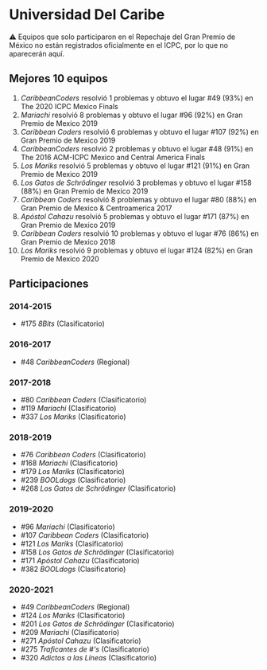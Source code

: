 # Universidad Del Caribe

:warning: Equipos que solo participaron en el Repechaje del Gran Premio de México no están registrados oficialmente en el ICPC, por lo que no aparecerán aquí.

## Mejores 10 equipos

1. _CaribbeanCoders_ resolvió 1 problemas y obtuvo el lugar #49 (93%) en The 2020 ICPC Mexico Finals
1. _Mariachi_ resolvió 8 problemas y obtuvo el lugar #96 (92%) en Gran Premio de Mexico 2019
1. _Caribbean Coders_ resolvió 6 problemas y obtuvo el lugar #107 (92%) en Gran Premio de Mexico 2019
1. _CaribbeanCoders_ resolvió 2 problemas y obtuvo el lugar #48 (91%) en The 2016 ACM-ICPC Mexico and Central America Finals
1. _Los Mariks_ resolvió 5 problemas y obtuvo el lugar #121 (91%) en Gran Premio de Mexico 2019
1. _Los Gatos de Schrödinger_ resolvió 3 problemas y obtuvo el lugar #158 (88%) en Gran Premio de Mexico 2019
1. _Caribbean Coders_ resolvió 8 problemas y obtuvo el lugar #80 (88%) en Gran Premio de Mexico & Centroamerica 2017
1. _Apóstol Cahazu_ resolvió 5 problemas y obtuvo el lugar #171 (87%) en Gran Premio de Mexico 2019
1. _Caribbean Coders_ resolvió 10 problemas y obtuvo el lugar #76 (86%) en Gran Premio de Mexico 2018
1. _Los Mariks_ resolvió 9 problemas y obtuvo el lugar #124 (82%) en Gran Premio de Mexico 2020

## Participaciones

### 2014-2015

- #175 _8Bits_ (Clasificatorio)

### 2016-2017

- #48 _CaribbeanCoders_ (Regional)

### 2017-2018

- #80 _Caribbean Coders_ (Clasificatorio)
- #119 _Mariachi_ (Clasificatorio)
- #337 _Los Mariks_ (Clasificatorio)

### 2018-2019

- #76 _Caribbean Coders_ (Clasificatorio)
- #168 _Mariachi_ (Clasificatorio)
- #179 _Los Mariks_ (Clasificatorio)
- #239 _BOOLdogs_ (Clasificatorio)
- #268 _Los Gatos de Schrödinger_ (Clasificatorio)

### 2019-2020

- #96 _Mariachi_ (Clasificatorio)
- #107 _Caribbean Coders_ (Clasificatorio)
- #121 _Los Mariks_ (Clasificatorio)
- #158 _Los Gatos de Schrödinger_ (Clasificatorio)
- #171 _Apóstol Cahazu_ (Clasificatorio)
- #382 _BOOLdogs_ (Clasificatorio)

### 2020-2021

- #49 _CaribbeanCoders_ (Regional)
- #124 _Los Mariks_ (Clasificatorio)
- #201 _Los Gatos de Schrödinger_ (Clasificatorio)
- #209 _Mariachi_ (Clasificatorio)
- #271 _Apóstol Cahazu_ (Clasificatorio)
- #275 _Traficantes de #'s_ (Clasificatorio)
- #320 _Adictos a las Líneas_ (Clasificatorio)



